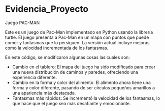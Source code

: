 # Evidencia_Proyecto

Juego PAC-MAN

Este es un juego de Pac-Man implementado en Python usando la librería turtle. El juego presenta a Pac-Man en un mapa con puntos que puede comer y fantasmas que lo persiguen. La versión actual incluye mejoras como la velocidad incrementada de los fantasmas.


En este código, se modificaron algunas cosas las cuales son: 

- Cambio en el tablero: El mapa del juego ha sido modificado para crear una nueva distribución de caminos y paredes, ofreciendo una experiencia diferente.
- Cambio en la forma y color del alimento: El alimento ahora tiene una forma y color diferente, pasando de ser círculos pequeños amarillos a una apariencia más destacada.
- Fantasmas más rápidos: Se incrementó la velocidad de los fantasmas, lo que hace que el juego sea más desafiante y emocionante.